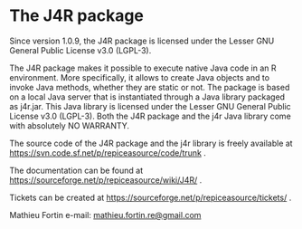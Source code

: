 The J4R package
===============

Since version 1.0.9, the J4R package is licensed under the Lesser GNU General Public License v3.0 (LGPL-3).

The J4R package makes it possible to execute native Java code in an R environment.
More specifically, it allows to create Java objects and to invoke Java methods,
whether they are static or not. The package is based on a local Java server that
is instantiated through a Java library packaged as j4r.jar. This Java library is
licensed under the Lesser GNU General Public License v3.0 (LGPL-3). Both the J4R
package and the j4r Java library come with absolutely NO WARRANTY.


The source code of the J4R package and the j4r library is freely available at
 https://svn.code.sf.net/p/repiceasource/code/trunk .

The documentation can be found at https://sourceforge.net/p/repiceasource/wiki/J4R/ .

Tickets can be created at https://sourceforge.net/p/repiceasource/tickets/ .

Mathieu Fortin
e-mail: mathieu.fortin.re@gmail.com

